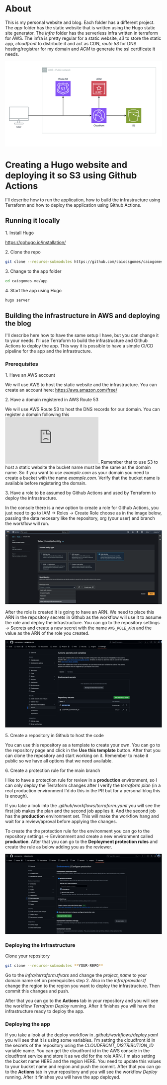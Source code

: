 
# About

This is my personal website and blog. Each folder has a different project. The *app* folder has the static website that is written using the Hugo static site generator. The *infra* folder has the serverless infra written in terraform for AWS. The infra is pretty regular for a static website, *s3* to store the static app, *cloudfront* to distribute it and act as CDN, *route 53* for DNS hosting/registrar for my domain and *ACM* to generate the ssl certificate it needs.

![Architecture](https://github.com/caiocsgomes/caiogomes.me/blob/assets/architecture.png)

# Creating a Hugo website and deploying it so S3 using Github Actions

I'll describe how to run the application, how to build the infrastructure using Terraform and how to deploy the application using Github Actions.

## Running it locally

1\. Install Hugo

https://gohugo.io/installation/

2\. Clone the repo
```bash
git clone --recurse-submodules https://github.com/caiocsgomes/caiogomes.me.git
```

3\. Change to the app folder

```bash
cd caiogomes.me/app
```

4\. Start the app using Hugo

```bash
hugo server
```

## Building the infrastructure in AWS and deploying the blog

I'll describe here how to have the same setup I have, but you can change it to your needs. I'll use Terraform to build the infrastructure and Github Actions to deploy the app. This way it is possible to have a simple CI/CD pipeline for the app and the infrastructure.

### Prerequisites

1\. Have an AWS account

We will use AWS to host the static website and the infrastructure. You can create an account here: https://aws.amazon.com/free/

2\. Have a domain registered in AWS Route 53

We will use AWS Route 53 to host the DNS records for our domain. You can register a domain following this ![guide](https://docs.aws.amazon.com/Route53/latest/DeveloperGuide/domain-register.html). Remember that to use S3 to host a static website the bucket name must be the same as the domain name. So if you want to use *example.com* as your domain you need to create a bucket with the name *example.com*. Verify that the bucket name is available before registering the domain.

3\. Have a role to be assumed by Github Actions and used by Terraform to deploy the infrastructure.

In the console there is a new option to create a role for Github Actions, you just need to go to IAM -> Roles -> Create Role choose as in the image below, passing the data necesary like the repository, org (your user) and branch the workflow will run.

![Create Role](https://github.com/caiocsgomes/caiogomes.me/blob/assets/iam-role-github-actions.png)

After the role is created it is going to have an ARN. We need to place this ARN in the repository secrets in Github as the workflow will use it to assume the role and deploy the infrastructure. You can go to the repository settings -> Secrets and create a new secret with the name `AWS_ROLE_ARN` and the value as the ARN of the role you created.

![Github Actions Secrets](https://github.com/caiocsgomes/caiogomes.me/blob/assets/github-actions-blog-secrets.png)

5\. Create a repository in Github to host the code

You can use this repository as a template to create your own. You can go to the repository page and click in the **Use this template** button. After that you can clone the repository and start working on it. Remember to make it public so we have all options that we need available.

6\. Create a protection rule for the main branch

I like to have a protection rule for review in a **production** environment, so I can only deploy the Terraform changes after I verify the *terraform plan* (in a real production environment I'd do this in the PR but for a personal blog this is enough). 

If you take a look into the *.github/workflows/terraform.yaml* you will see the first job makes the plan and the second job applies it. And the second job has the **production** environment set. This will make the workflow hang and wait for a review/aproval before applying the changes.

To create the the protection rule for the environment you can go to the repository settings -> Environment and create a new environment called **production**. After that you can go to the **Deployment protection rules** and create the rule as below adding you as the reviewer.

![Github Actions Environment](https://github.com/caiocsgomes/caiogomes.me/blob/assets/github-actions-blog-environment-protection-rules.png)

### Deploying the infrastructure

Clone your repository

```bash
git clone --recurse-submodules **YOUR-REPO**
```

Go to the *infra/terraform.tfvars* and change the *project_name* to your domain name set on prerequisites step 2. Also in the *infra/provider.tf* change the region to the region you want to deploy the infrastructure. Then commit this changes and push.

After that you can go to the **Actions** tab in your repository and you will see the workflow *Terraform Deploy* running. After it finishes you will have the infrastructure ready to deploy the app.

### Deploying the app

If you take a look at the deploy workflow in *.github/workflows/deploy.yaml* you will see that it is using some variables. I'm setting the cloudfront id in the secrets of the repository using the *CLOUDFRONT_DISTRIBUTION_ID* variable name. You can get the cloudfront id in the AWS console in the cloudfront service and store it as we did for the role ARN. I'm also setting the bucket name HERE and the region HERE. You need to update this values to your bucket name and region and push the commit. After that you can go to the **Actions** tab in your repository and you will see the workflow *Deploy* running. After it finishes you will have the app deployed.

